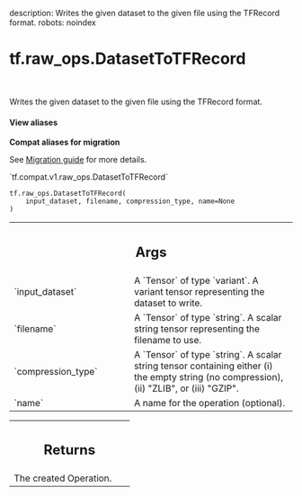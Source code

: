 description: Writes the given dataset to the given file using the TFRecord format.
robots: noindex

# tf.raw_ops.DatasetToTFRecord

<!-- Insert buttons and diff -->

<table class="tfo-notebook-buttons tfo-api nocontent" align="left">

</table>



Writes the given dataset to the given file using the TFRecord format.


<section class="expandable">
  <h4 class="showalways">View aliases</h4>
  <p>
<b>Compat aliases for migration</b>
<p>See
<a href="https://www.tensorflow.org/guide/migrate">Migration guide</a> for
more details.</p>
<p>`tf.compat.v1.raw_ops.DatasetToTFRecord`</p>
</p>
</section>

<pre class="devsite-click-to-copy prettyprint lang-py tfo-signature-link">
<code>tf.raw_ops.DatasetToTFRecord(
    input_dataset, filename, compression_type, name=None
)
</code></pre>



<!-- Placeholder for "Used in" -->


<!-- Tabular view -->
 <table class="responsive fixed orange">
<colgroup><col width="214px"><col></colgroup>
<tr><th colspan="2"><h2 class="add-link">Args</h2></th></tr>

<tr>
<td>
`input_dataset`<a id="input_dataset"></a>
</td>
<td>
A `Tensor` of type `variant`.
A variant tensor representing the dataset to write.
</td>
</tr><tr>
<td>
`filename`<a id="filename"></a>
</td>
<td>
A `Tensor` of type `string`.
A scalar string tensor representing the filename to use.
</td>
</tr><tr>
<td>
`compression_type`<a id="compression_type"></a>
</td>
<td>
A `Tensor` of type `string`.
A scalar string tensor containing either (i) the empty string (no
compression), (ii) "ZLIB", or (iii) "GZIP".
</td>
</tr><tr>
<td>
`name`<a id="name"></a>
</td>
<td>
A name for the operation (optional).
</td>
</tr>
</table>



<!-- Tabular view -->
 <table class="responsive fixed orange">
<colgroup><col width="214px"><col></colgroup>
<tr><th colspan="2"><h2 class="add-link">Returns</h2></th></tr>
<tr class="alt">
<td colspan="2">
The created Operation.
</td>
</tr>

</table>

